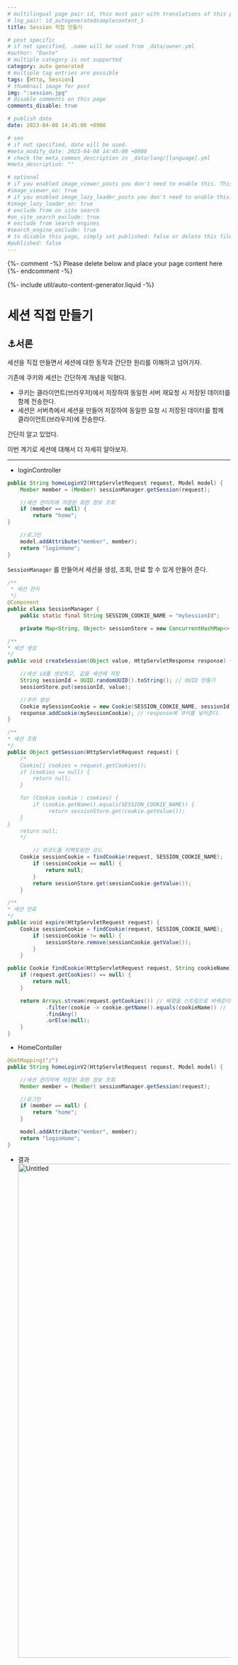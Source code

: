 ```yaml
---
# multilingual page pair id, this must pair with translations of this page. (This name must be unique)
# lng_pair: id_autogeneratedsamplecontent_1
title: Session 직접 만들기

# post specific
# if not specified, .name will be used from _data/owner.yml
#author: "Dante"
# multiple category is not supported
category: auto generated
# multiple tag entries are possible
tags: [Http, Session]
# thumbnail image for post
img: ":session.jpg"
# disable comments on this page
comments_disable: true

# publish date
date: 2023-04-08 14:45:00 +0900

# seo
# if not specified, date will be used.
#meta_modify_date: 2023-04-08 14:45:00 +0900
# check the meta_common_description in _data/lang/[language].yml
#meta_description: ""

# optional
# if you enabled image_viewer_posts you don't need to enable this. This is only if image_viewer_posts = false
#image_viewer_on: true
# if you enabled image_lazy_loader_posts you don't need to enable this. This is only if image_lazy_loader_posts = false
#image_lazy_loader_on: true
# exclude from on site search
#on_site_search_exclude: true
# exclude from search engines
#search_engine_exclude: true
# to disable this page, simply set published: false or delete this file
#published: false
---
```

{%- comment -%} Please delete below and place your page content here {%- endcomment -%}

{%- include util/auto-content-generator.liquid -%}

<!-- outline-start -->

# 세션 직접 만들기

## ⚓️서론

세션을 직접 만들면서 세션에 대한 동작과 간단한 원리를 이해하고 넘어가자.

기존에 쿠키와 세션는 간단하게 개념을 익혔다.

- 쿠키는 클라이언트(브라우저)에서 저장하여 동일한 서버 재요청 시 저장된 데이터를 함께 전송한다.
- 세션은 서버측에서 세션을 만들어 저장하여 동일한 요청 시 저장된 데이터를 함께 클라이언트(브라우저)에 전송한다.

간단히 알고 있었다.

이번 계기로 세션에 대해서 더 자세히 알아보자.

---

- loginController

```java
public String homeLoginV2(HttpServletRequest request, Model model) {
    Member member = (Member) sessionManager.getSession(request);

    //세션 관리자에 저장된 회원 정보 조회
    if (member == null) {
        return "home";
}

    //로그인
    model.addAttribute("member", member);
    return "loginHome";
}
```

`SessionManager` 를 만들어서 세션을 생성, 조회, 만료 할 수 있게 만들어 준다.

```java
/**
 * 세션 관리
 */
@Component
public class SessionManager {
    public static final String SESSION_COOKIE_NAME = "mySessionId";

    private Map<String, Object> sessionStore = new ConcurrentHashMap<>();

/**
* 세션 생성
*/
public void createSession(Object value, HttpServletResponse response) {

    //세션 id를 생성하고, 값을 세션에 저장
    String sessionId = UUID.randomUUID().toString(); // UUID 만들기
    sessionStore.put(sessionId, value);

    //쿠키 생성
    Cookie mySessionCookie = new Cookie(SESSION_COOKIE_NAME, sessionId); // Cookie(String name, String value)
    response.addCookie(mySessionCookie); // response에 쿠키를 넣어준다.
}

/**
* 세션 조회
*/
public Object getSession(HttpServletRequest request) {
    /*
    Cookie[] cookies = request.getCookies();
    if (cookies == null) {
        return null;
    }

    for (Cookie cookie : cookies) {
        if (cookie.getName().equals(SESSION_COOKIE_NAME)) {
             return sessionStore.get(cookie.getValue());
    }
}
    return null;
    */

        // 위코드를 리펙토링한 코드
    Cookie sessionCookie = findCookie(request, SESSION_COOKIE_NAME);
        if (sessionCookie == null) {
            return null;
        }
        return sessionStore.get(sessionCookie.getValue());
    }

/**
* 세션 만료
*/
public void expire(HttpServletRequest request) {
    Cookie sessionCookie = findCookie(request, SESSION_COOKIE_NAME);
        if (sessionCookie != null) {
            sessionStore.remove(sessionCookie.getValue());
        }
    }

public Cookie findCookie(HttpServletRequest request, String cookieName) {
    if (request.getCookies() == null) {
        return null;
    }

    return Arrays.stream(request.getCookies()) // 배열을 스트림으로 바꿔준다.
            .filter(cookie -> cookie.getName().equals(cookieName)) //  Loop를 돌리면서 쿠키가 같은지 확인
            .findAny()
            .orElse(null);
    }
}
```

- HomeContoller

```java
@GetMapping("/")
public String homeLoginV2(HttpServletRequest request, Model model) {

    //세션 관리자에 저장된 회원 정보 조회
    Member member = (Member) sessionManager.getSession(request);

    //로그인
    if (member == null) {
        return "home";
    }

    model.addAttribute("member", member);
    return "loginHome";
}
```

- 결과
  <img width="1114" alt="Untitled" src="https://user-images.githubusercontent.com/56623911/230705518-31107875-2008-4680-8ae4-4801f7299fdc.png">


<!-- outline-end -->
